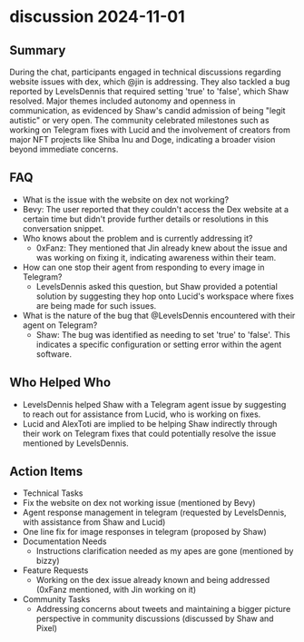 # discussion 2024-11-01

## Summary

During the chat, participants engaged in technical discussions regarding website issues with dex, which @jin is addressing. They also tackled a bug reported by LevelsDennis that required setting 'true' to 'false', which Shaw resolved. Major themes included autonomy and openness in communication, as evidenced by Shaw's candid admission of being "legit autistic" or very open. The community celebrated milestones such as working on Telegram fixes with Lucid and the involvement of creators from major NFT projects like Shiba Inu and Doge, indicating a broader vision beyond immediate concerns.

## FAQ

- What is the issue with the website on dex not working?
- Bevy: The user reported that they couldn't access the Dex website at a certain time but didn't provide further details or resolutions in this conversation snippet.
- Who knows about the problem and is currently addressing it?
    - 0xFanz: They mentioned that Jin already knew about the issue and was working on fixing it, indicating awareness within their team.
- How can one stop their agent from responding to every image in Telegram?
    - LevelsDennis asked this question, but Shaw provided a potential solution by suggesting they hop onto Lucid's workspace where fixes are being made for such issues.
- What is the nature of the bug that @LevelsDennis encountered with their agent on Telegram?
    - Shaw: The bug was identified as needing to set 'true' to 'false'. This indicates a specific configuration or setting error within the agent software.

## Who Helped Who

- LevelsDennis helped Shaw with a Telegram agent issue by suggesting to reach out for assistance from Lucid, who is working on fixes.
- Lucid and AlexToti are implied to be helping Shaw indirectly through their work on Telegram fixes that could potentially resolve the issue mentioned by LevelsDennis.

## Action Items

- Technical Tasks
- Fix the website on dex not working issue (mentioned by Bevy)
- Agent response management in telegram (requested by LevelsDennis, with assistance from Shaw and Lucid)
- One line fix for image responses in telegram (proposed by Shaw)
- Documentation Needs
    - Instructions clarification needed as my apes are gone (mentioned by bizzy)
- Feature Requests
    - Working on the dex issue already known and being addressed (0xFanz mentioned, with Jin working on it)
- Community Tasks
    - Addressing concerns about tweets and maintaining a bigger picture perspective in community discussions (discussed by Shaw and Pixel)
